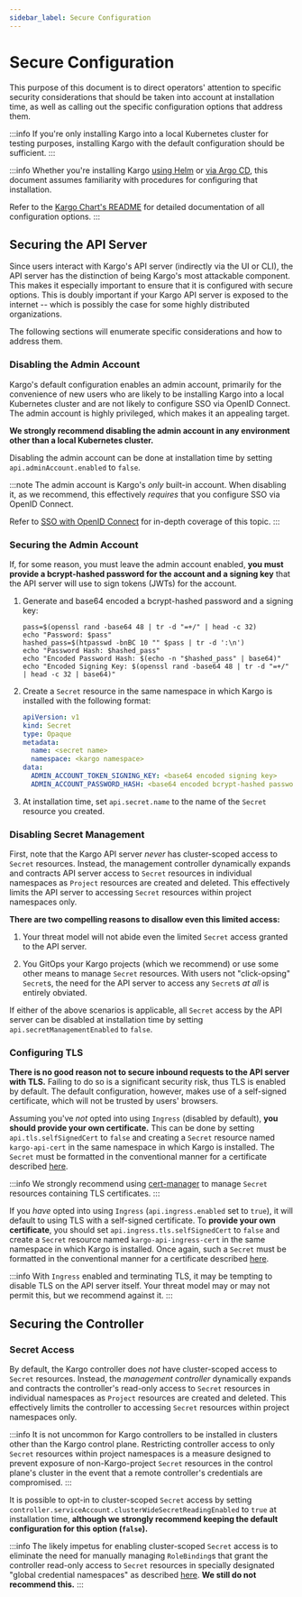```yaml
---
sidebar_label: Secure Configuration
---
```


# Secure Configuration

This purpose of this document is to direct operators' attention to specific
security considerations that should be taken into account at installation time,
as well as calling out the specific configuration options that address them.

:::info
If you're only installing Kargo into a local Kubernetes cluster for testing
purposes, installing Kargo with the default configuration should be sufficient.
:::

:::info
Whether you're installing Kargo
[using Helm](../20-advanced-installation/10-advanced-with-helm.md) or
[via Argo CD](../20-advanced-installation/20-advanced-with-argocd.md), this
document assumes familiarity with procedures for configuring that installation.

Refer to the
[Kargo Chart's README](https://github.com/akuity/kargo/tree/main/charts/kargo)
for detailed documentation of all configuration options.
:::

## Securing the API Server

Since users interact with Kargo's API server (indirectly via the UI or CLI), the
API server has the distinction of being Kargo's most attackable component. This
makes it especially important to ensure that it is configured with secure
options. This is doubly important if your Kargo API server is exposed to the
internet -- which is possibly the case for some highly distributed
organizations.

The following sections will enumerate specific considerations and how to
address them.

### Disabling the Admin Account

Kargo's default configuration enables an admin account, primarily for the
convenience of new users who are likely to be installing Kargo into a local
Kubernetes cluster and are not likely to configure SSO via OpenID Connect.
The admin account is highly privileged, which makes it an appealing target.

__We strongly recommend disabling the admin account in any environment other
than a local Kubernetes cluster.__

Disabling the admin account can be done at installation time by setting
`api.adminAccount.enabled` to `false`.

:::note
The admin account is Kargo's _only_ built-in account. When disabling it, as we
recommend, this effectively _requires_ that you configure SSO via OpenID
Connect.

Refer to [SSO with OpenID Connect](20-openid-connect.md) for in-depth coverage
of this topic.
:::

### Securing the Admin Account

If, for some reason, you must leave the admin account enabled, __you must
provide a bcrypt-hashed password for the account and a signing key__ that the
API server will use to sign tokens (JWTs) for the account.

1. Generate and base64 encoded a bcrypt-hashed password and a signing key:

    ```console
    pass=$(openssl rand -base64 48 | tr -d "=+/" | head -c 32)
    echo "Password: $pass"
    hashed_pass=$(htpasswd -bnBC 10 "" $pass | tr -d ':\n')
    echo "Password Hash: $hashed_pass"
    echo "Encoded Password Hash: $(echo -n "$hashed_pass" | base64)"
    echo "Encoded Signing Key: $(openssl rand -base64 48 | tr -d "=+/" | head -c 32 | base64)"
    ```

1. Create a `Secret` resource in the same namespace in which Kargo is installed
with the following format:

    ```yaml
    apiVersion: v1
    kind: Secret
    type: Opaque
    metadata:
      name: <secret name>
      namespace: <kargo namespace>
    data:
      ADMIN_ACCOUNT_TOKEN_SIGNING_KEY: <base64 encoded signing key>
      ADMIN_ACCOUNT_PASSWORD_HASH: <base64 encoded bcrypt-hashed password>
    ```

1. At installation time, set `api.secret.name` to the name of the `Secret`
   resource you created.

### Disabling Secret Management

First, note that the Kargo API server _never_ has cluster-scoped access to
`Secret` resources. Instead, the management controller dynamically expands and
contracts API server access to `Secret` resources in individual namespaces as
`Project` resources are created and deleted. This effectively limits the API
server to accessing `Secret` resources within project namespaces only.

__There are two compelling reasons to disallow even this limited access:__

1. Your threat model will not abide even the limited `Secret` access granted
   to the API server.

1. You GitOps your Kargo projects (which we recommend) or use some other means
   to manage `Secret` resources. With users not "click-opsing" `Secret`s, the
   need for the API server to access any `Secret`s _at all_ is entirely
   obviated.

If either of the above scenarios is applicable, all `Secret` access by the API
server can be disabled at installation time by setting
`api.secretManagementEnabled` to `false`.

### Configuring TLS

__There is no good reason not to secure inbound requests to the API server with
TLS.__ Failing to do so is a significant security risk, thus TLS is enabled by
default. The default configuration, however, makes use of a self-signed
certificate, which will not be trusted by users' browsers.

Assuming you've _not_ opted into using `Ingress` (disabled by default), __you
should provide your own certificate.__ This can be done by setting
`api.tls.selfSignedCert` to `false` and creating a `Secret` resource named
`kargo-api-cert` in the same namespace in which Kargo is installed. The `Secret`
must be formatted in the conventional manner for a certificate described
[here](https://kubernetes.io/docs/concepts/configuration/secret/#tls-secrets).

:::info
We strongly recommend using [cert-manager](https://cert-manager.io/) to manage
`Secret` resources containing TLS certificates.
:::

If you _have_ opted into using `Ingress` (`api.ingress.enabled` set to `true`),
it will default to using TLS with a self-signed certificate. To __provide
your own certificate__, you should set `api.ingress.tls.selfSignedCert` to
`false` and create a `Secret` resource named `kargo-api-ingress-cert` in the
same namespace in which Kargo is installed. Once again, such a `Secret` must be
formatted in the conventional manner for a certificate described
[here](https://kubernetes.io/docs/concepts/configuration/secret/#tls-secrets).

:::info
With `Ingress` enabled and terminating TLS, it may be tempting to disable TLS
on the API server itself. Your threat model may or may not permit this, but
we recommend against it.
:::

## Securing the Controller

### Secret Access

By default, the Kargo controller does _not_ have cluster-scoped access to
`Secret` resources. Instead, the _management controller_ dynamically expands and
contracts the controller's read-only access to `Secret` resources in individual
namespaces as `Project` resources are created and deleted. This effectively
limits the controller to accessing `Secret` resources within project namespaces
only.

:::info
It is not uncommon for Kargo controllers to be installed in clusters other than
the Kargo control plane. Restricting controller access to only `Secret`
resources within project namespaces is a measure designed to prevent exposure
of non-Kargo-project `Secret` resources in the control plane's cluster in the
event that a remote controller's credentials are compromised.
:::

It is possible to opt-in to cluster-scoped `Secret` access by setting
`controller.serviceAccount.clusterWideSecretReadingEnabled` to `true` at
installation time, __although we strongly recommend keeping the default
configuration for this option (`false`).__

:::info
The likely impetus for enabling cluster-scoped `Secret` access is to eliminate
the need for manually managing `RoleBinding`s that grant the controller
read-only access to `Secret` resources in specially designated "global
credential namespaces" as described [here](40-managing-credentials.md). __We
still do not recommend this.__
:::
